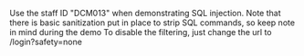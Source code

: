 Use the staff ID "DCM013" when demonstrating SQL injection. 
Note that there is basic sanitization put in place to strip SQL commands, so keep note in mind during the demo
To disable the filtering, just change the url to /login?safety=none
